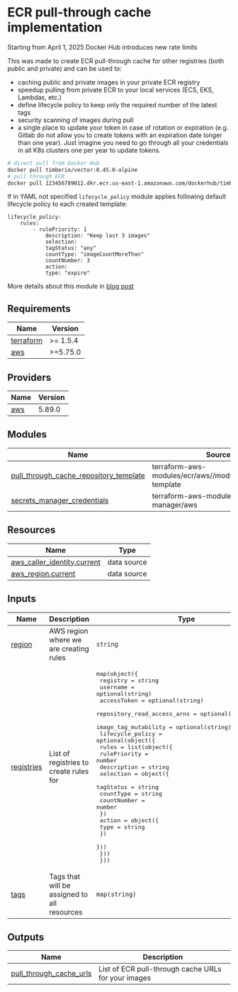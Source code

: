 # ECR pull-through cache implementation

Starting from April 1, 2025 Docker Hub introduces new rate limits

This was made to create ECR pull-through cache for other registries (both public and private) and can be used to:

- caching public and private images in your private ECR registry
- speedup pulling from private ECR to your local services (ECS, EKS, Lambdas, etc.)
- define lifecycle policy to keep only the required number of the latest tags
- security scanning of images during pull
- a single place to update your token in case of rotation or expiration (e.g. Gitlab do not allow you to create tokens with an expiration date longer than one year). Just imagine you need to go through all your credentials in all K8s clusters one per year to update tokens.

```sh
# direct pull from Docker Hub
docker pull timberio/vector:0.45.0-alpine
# pull through ECR
docker pull 123456789012.dkr.ecr.us-east-1.amazonaws.com/dockerhub/timberio/vector:0.45.0-alpine
```

If in YAML not specified `lifecycle_policy` module applies following default lifecycle policy to each created template:
```
lifecycle_policy:
    rules:
        - rulePriority: 1
            description: "Keep last 3 images"
            selection:
            tagStatus: "any"
            countType: "imageCountMoreThan"
            countNumber: 3
            action:
            type: "expire"
```

More details about this module in <a name="blog post"></a> [blog post](https://sirantd.com/aws-and-docker-hub-limits-smart-strategies-for-april-2025-changes-42bd9295cad6)

<!-- BEGIN_TF_DOCS -->
## Requirements

| Name | Version |
|------|---------|
| <a name="requirement_terraform"></a> [terraform](#requirement\_terraform) | >= 1.5.4 |
| <a name="requirement_aws"></a> [aws](#requirement\_aws) | >=5.75.0 |

## Providers

| Name | Version |
|------|---------|
| <a name="provider_aws"></a> [aws](#provider\_aws) | 5.89.0 |

## Modules

| Name | Source | Version |
|------|--------|---------|
| <a name="module_pull_through_cache_repository_template"></a> [pull\_through\_cache\_repository\_template](#module\_pull\_through\_cache\_repository\_template) | terraform-aws-modules/ecr/aws//modules/repository-template | 2.3.1 |
| <a name="module_secrets_manager_credentials"></a> [secrets\_manager\_credentials](#module\_secrets\_manager\_credentials) | terraform-aws-modules/secrets-manager/aws | 1.3.1 |

## Resources

| Name | Type |
|------|------|
| [aws_caller_identity.current](https://registry.terraform.io/providers/hashicorp/aws/latest/docs/data-sources/caller_identity) | data source |
| [aws_region.current](https://registry.terraform.io/providers/hashicorp/aws/latest/docs/data-sources/region) | data source |

## Inputs

| Name | Description | Type | Default | Required |
|------|-------------|------|---------|:--------:|
| <a name="input_region"></a> [region](#input\_region) | AWS region where we are creating rules | `string` | `""` | no |
| <a name="input_registries"></a> [registries](#input\_registries) | List of registries to create rules for | <pre>map(object({<br/>    registry                    = string<br/>    username                    = optional(string)<br/>    accessToken                 = optional(string)<br/>    repository_read_access_arns = optional(list(string))<br/>    image_tag_mutability        = optional(string)<br/>    lifecycle_policy = optional(object({<br/>      rules = list(object({<br/>        rulePriority = number<br/>        description  = string<br/>        selection = object({<br/>          tagStatus   = string<br/>          countType   = string<br/>          countNumber = number<br/>        })<br/>        action = object({<br/>          type = string<br/>        })<br/>      }))<br/>    }))<br/>  }))</pre> | n/a | yes |
| <a name="input_tags"></a> [tags](#input\_tags) | Tags that will be assigned to all resources | `map(string)` | `{}` | no |

## Outputs

| Name | Description |
|------|-------------|
| <a name="output_pull_through_cache_urls"></a> [pull\_through\_cache\_urls](#output\_pull\_through\_cache\_urls) | List of ECR pull-through cache URLs for your images |
<!-- END_TF_DOCS -->
